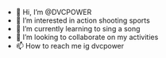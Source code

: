 - 👋 Hi, I’m @DVCPOWER
- 👀 I’m interested in action shooting sports
- 🌱 I’m currently learning to sing a song
- 💞️ I’m looking to collaborate on my activities
- 📫 How to reach me ig dvcpower

<!---
DVCPOWER/DVCPOWER is a ✨ special ✨ repository because its `README.md` (this file) appears on your GitHub profile.
You can click the Preview link to take a look at your changes.
--->
